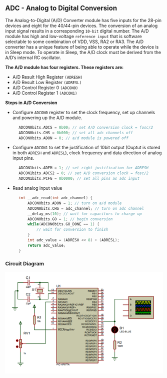 ## ADC - Analog to Digital Conversion
The Analog-to-Digital (A/D) Converter module has five inputs for the 28-pin devices and eight for the 40/44-pin devices. The conversion of an analog input signal results in a corresponding `10-bit` digital number. The A/D module has high and low-voltage `reference input` that is software selectable to some combination of VDD, VSS, RA2 or RA3. The A/D converter has a unique feature of being able to operate while the device is in Sleep mode. To operate in Sleep, the A/D clock must be derived from the A/D’s internal RC oscillator.

**The A/D module has four registers. These registers are:**
- A/D Result High Register `(ADRESH)`
- A/D Result Low Register `(ADRESL)`
- A/D Control Register 0 `(ADCON0)`
- A/D Control Register 1 `(ADCON1)`

**Steps in A/D Conversion**
- Configure `ADCON0` register to set the clock frequency, set up channels and powering up the A/D module.
```c
      ADCON0bits.ADCS = 0b00; // set A/D conversion clock = fosc/2
      ADCON0bits.CHS = 0b000; // set all adc channels off
      ADCON0bits.ADON = 0; // a/d module is powered off
```
- Configure `ADCON1` to set the justification of 10bit output (Ouptut is stored in both `ADRESH` and `ADRESL`), clock frequency and data direction of analog input pins.
```c
      ADCON1bits.ADFM = 1; // set right justification for ADRESH
      ADCON1bits.ADCS2 = 0; // set A/D conversion clock = fosc/2
      ADCON1bits.PCFG = 0b0000; // set all pins as adc input 
```
- Read analog input value
```c
      int __adc_read(int adc_channel) {
          ADCON0bits.ADON = 1; // turn on a/d module
          ADCON0bits.CHS = adc_channel; // turn on adc channel
          __delay_ms(10); // wait for capacitors to charge up
          ADCON0bits.GO = 1; // begin conversion
          while(ADCON0bits.GO_DONE == 1) {
              // wait for conversion to finish
          }
          int adc_value = (ADRESH << 8) + (ADRESL);
          return adc_value;
      }
```
 
### Circuit Diagram
<img src="adc.PNG" width="800"/>
